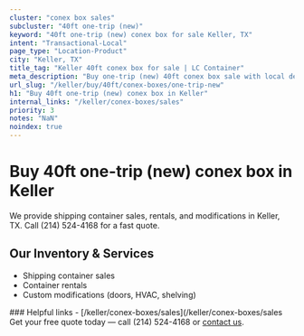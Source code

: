 ```yaml
---
cluster: "conex box sales"
subcluster: "40ft one-trip (new)"
keyword: "40ft one-trip (new) conex box for sale Keller, TX"
intent: "Transactional-Local"
page_type: "Location-Product"
city: "Keller, TX"
title_tag: "Keller 40ft conex box for sale | LC Container"
meta_description: "Buy one-trip (new) 40ft conex box sale with local delivery in Keller, TX. LC Container — local Since 2003. Request a fast quote today."
url_slug: "/keller/buy/40ft/conex-boxes/one-trip-new"
h1: "Buy 40ft one-trip (new) conex box in Keller"
internal_links: "/keller/conex-boxes/sales"
priority: 3
notes: "NaN"
noindex: true
---
```


# Buy 40ft one-trip (new) conex box in Keller

We provide shipping container sales, rentals, and modifications in Keller, TX. Call (214) 524-4168 for a fast quote.

## Our Inventory & Services
- Shipping container sales
- Container rentals
- Custom modifications (doors, HVAC, shelving)

<div data-section="internal-links">
### Helpful links
- [/keller/conex-boxes/sales](/keller/conex-boxes/sales
</div>

<div data-section="cta">
Get your free quote today — call (214) 524-4168 or <a href="/contact">contact us</a>.
</div>

<script type="application/ld+json">{"@context":"https://schema.org","@type":"FAQPage","mainEntity":[{"@type":"Question","name":"How much does delivery cost in Keller, TX?","acceptedAnswer":{"@type":"Answer","text":"Delivery costs vary by distance and container size. Most deliveries in Keller, TX range from $150-$300. Call (214) 524-4168 for an exact quote based on your specific location."}},{"@type":"Question","name":"Do you offer financing or payment plans?","acceptedAnswer":{"@type":"Answer","text":"We accept major credit cards, checks, and can discuss commercial terms for bulk purchases. Call (214) 524-4168 to discuss options."}},{"@type":"Question","name":"Can you customize containers in Keller, TX?","acceptedAnswer":{"@type":"Answer","text":"Yes — we perform modifications like doors, HVAC, insulation, and shelving. Request a custom quote at (214) 524-4168 or via our contact form."}}]}</script>
